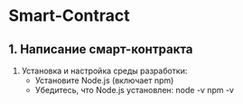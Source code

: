 # Smart-Contract

## 1. Написание смарт-контракта
1. Установка и настройка среды разработки:
    - Установите Node.js (включает npm)
    - Убедитесь, что Node.js установлен:
          node -v
          npm -v  
